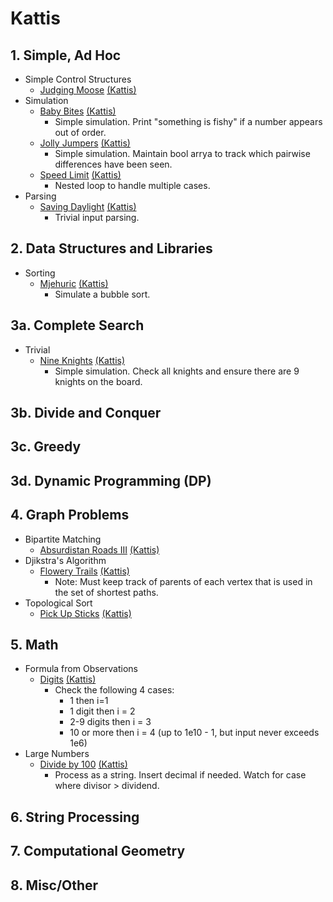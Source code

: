 # Kattis
## 1. Simple, Ad Hoc
- Simple Control Structures
    - [Judging Moose](judgingmoose.cpp) [(Kattis)](https://open.kattis.com/problems/judgingmoose) 
- Simulation
    - [Baby Bites](babybites.cpp) [(Kattis)](https://open.kattis.com/problems/babybites)
        - Simple simulation. Print "something is fishy" if a number appears out of order.
    - [Jolly Jumpers](jollyjumpers.cpp) [(Kattis)](https://open.kattis.com/problems/jollyjumpers)
        - Simple simulation. Maintain bool arrya to track which pairwise differences have been seen.
    - [Speed Limit](speedlimit.cpp) [(Kattis)](https://open.kattis.com/problems/speedlimit)
        - Nested loop to handle multiple cases.
- Parsing
    - [Saving Daylight](savingdaylight.cpp) [(Kattis)](https://open.kattis.com/problems/savingdaylight)
        - Trivial input parsing.
## 2. Data Structures and Libraries
- Sorting
    - [Mjehuric](mjehuric.cpp) [(Kattis)](https://open.kattis.com/problems/mjehuric)
        - Simulate a bubble sort.
## 3a. Complete Search
- Trivial
    - [Nine Knights](nineknights.cpp) [(Kattis)](https://open.kattis.com/problems/nineknights)
        - Simple simulation. Check all knights and ensure there are 9 knights on the board.
## 3b. Divide and Conquer
## 3c. Greedy
## 3d. Dynamic Programming (DP)
## 4. Graph Problems
- Bipartite Matching
    - [Absurdistan Roads III](absurdistan3.cpp) [(Kattis)](https://open.kattis.com/absurdistan3)
- Djikstra's Algorithm
    - [Flowery Trails](flowerytrails.cpp) [(Kattis)](https://open.kattis.com/problems/flowerytrails)
        - Note: Must keep track of parents of each vertex that is used in the set of shortest paths.
- Topological Sort
    - [Pick Up Sticks](pickupsticks.cpp) [(Kattis)](https://open.kattis.com/problems/pickupsticks)
## 5. Math
- Formula from Observations
    - [Digits](digits.cpp) [(Kattis)](https://open.kattis.com/problems/digits)
        - Check the following 4 cases:
            - 1 then i=1
            - 1 digit then i = 2
            - 2-9 digits then i = 3
            - 10 or more then i = 4 (up to 1e10 - 1, but input never exceeds 1e6)
- Large Numbers
    - [Divide by 100](divideby100.cpp) [(Kattis)](https://open.kattis.com/problems/divideby100)
        - Process as a string. Insert decimal if needed. Watch for case where divisor > dividend.
## 6. String Processing
## 7. Computational Geometry
## 8. Misc/Other
